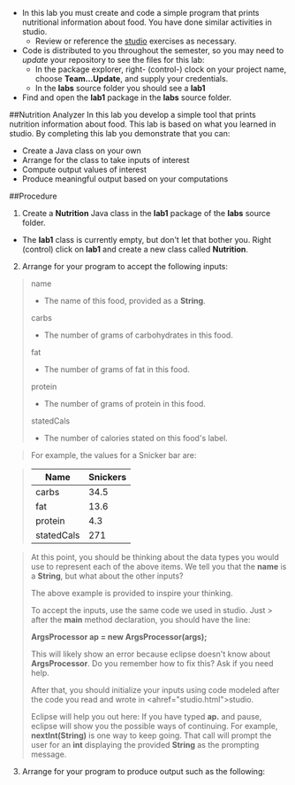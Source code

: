 * In this lab you must create and code a simple program that prints
nutritional information about food.  You have done similar activities
in studio.
  * Review or reference the <a href="studio.html">studio</a> exercises
  as necessary.
* Code is distributed to you throughout the semester, so you may
  need to *update* your repository to see the files for this lab:
  * In the package explorer, right- (control-) clock on your project
  name, choose **Team&hellip;Update**, and supply your credentials.
  * In the **labs** source folder you should see a **lab1**
* Find and open the **lab1** package in the **labs** source folder.

##Nutrition Analyzer
In this lab you develop a simple tool that prints nutrition information about food. This lab is based on what you learned in studio. By completing this lab you demonstrate that you can:

* Create a Java class on your own
* Arrange for the class to take inputs of interest
* Compute output values of interest
* Produce meaningful output based on your computations


##Procedure
1. Create a **Nutrition** Java class in the **lab1** package of the **labs** source folder.
  * The **lab1** class is currently empty, but don't let that bother you.  Right (control) click on **lab1** and create a new class called **Nutrition**.
2. Arrange for your program to accept the following inputs:
  > name
  > * The name of this food, provided as a **String**.
  >
  > carbs
  > * The number of grams of carbohydrates in this food.
  >
  > fat
  > * The number of grams of fat in this food.
  >
  > protein
  > * The number of grams of protein in this food.
  >
  > statedCals
  > * The number of calories stated on this food's label.
  >

  > For example, the values for a Snicker bar are:

  > | Name          | Snickers      |
  > | ------------- |-------------  |
  > | carbs         | 34.5          |
  > | fat           | 13.6          |
  > | protein       | 4.3           |
  > | statedCals    | 271           |

  > At this point, you should be thinking about the data types you would use to represent each of the above
  items.  We tell you that the **name** is a **String**, but what about the other inputs?
  >
  > The above example is provided to inspire your thinking.
  >
  > To accept the inputs, use the same code we used in studio.  Just > after the **main** method declaration,
  > you should have the line:
  >
  > **ArgsProcessor ap = new ArgsProcessor(args);**
  >
  > This will likely show an error because eclipse doesn't know about **ArgsProcessor**.  Do you remember how to
  > fix this?  Ask if you need help.
  >
  > After that, you should initialize your inputs using code modeled after the code you read and wrote in <ahref="studio.html">studio</a>.
  >
  > Eclipse will help you out here:  If you have typed **ap.** and pause, eclipse will show you the possible
  > ways of continuing.  For example, **nextInt(String)** is one way to keep going.  That call will prompt
  > the user for an **int** displaying the provided **String** as the prompting message.

3. Arrange for your program to produce output such as the following:
